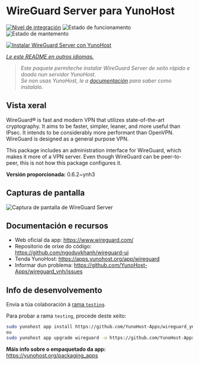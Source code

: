 <!--
NOTA: Este README foi creado automáticamente por <https://github.com/YunoHost/apps/tree/master/tools/readme_generator>
NON debe editarse manualmente.
-->

# WireGuard Server para YunoHost

[![Nivel de integración](https://dash.yunohost.org/integration/wireguard.svg)](https://ci-apps.yunohost.org/ci/apps/wireguard/) ![Estado de funcionamento](https://ci-apps.yunohost.org/ci/badges/wireguard.status.svg) ![Estado de mantemento](https://ci-apps.yunohost.org/ci/badges/wireguard.maintain.svg)

[![Instalar WireGuard Server con YunoHost](https://install-app.yunohost.org/install-with-yunohost.svg)](https://install-app.yunohost.org/?app=wireguard)

*[Le este README en outros idiomas.](./ALL_README.md)*

> *Este paquete permíteche instalar WireGuard Server de xeito rápido e doado nun servidor YunoHost.*  
> *Se non usas YunoHost, le a [documentación](https://yunohost.org/install) para saber como instalalo.*

## Vista xeral

WireGuard® is fast and modern VPN that utilizes state-of-the-art cryptography. It aims to be faster, simpler, leaner, and more useful than IPsec. It intends to be considerably more performant than OpenVPN. WireGuard is designed as a general purpose VPN.

This package includes an administration interface for WireGuard, which makes it more of a VPN server. Even though WireGuard can be peer-to-peer, this is not how this package configures it.


**Versión proporcionada:** 0.6.2~ynh3

## Capturas de pantalla

![Captura de pantalla de WireGuard Server](./doc/screenshots/screenshot.png)

## Documentación e recursos

- Web oficial da app: <https://www.wireguard.com/>
- Repositorio de orixe do código: <https://github.com/ngoduykhanh/wireguard-ui>
- Tenda YunoHost: <https://apps.yunohost.org/app/wireguard>
- Informar dun problema: <https://github.com/YunoHost-Apps/wireguard_ynh/issues>

## Info de desenvolvemento

Envía a túa colaboración á [rama `testing`](https://github.com/YunoHost-Apps/wireguard_ynh/tree/testing).

Para probar a rama `testing`, procede deste xeito:

```bash
sudo yunohost app install https://github.com/YunoHost-Apps/wireguard_ynh/tree/testing --debug
ou
sudo yunohost app upgrade wireguard -u https://github.com/YunoHost-Apps/wireguard_ynh/tree/testing --debug
```

**Máis info sobre o empaquetado da app:** <https://yunohost.org/packaging_apps>

